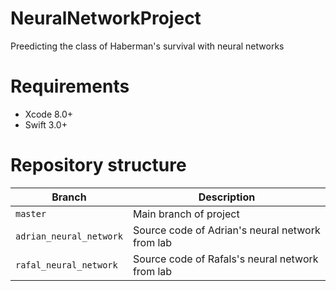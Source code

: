 # NeuralNetworkProject
Preedicting the class of Haberman's survival with neural networks


# Requirements
- Xcode 8.0+
- Swift 3.0+


# Repository structure

Branch | Description
--- | ---
`master` | Main branch of project
`adrian_neural_network` | Source code of Adrian's neural network from lab
`rafal_neural_network`  | Source code of Rafals's neural network from lab
